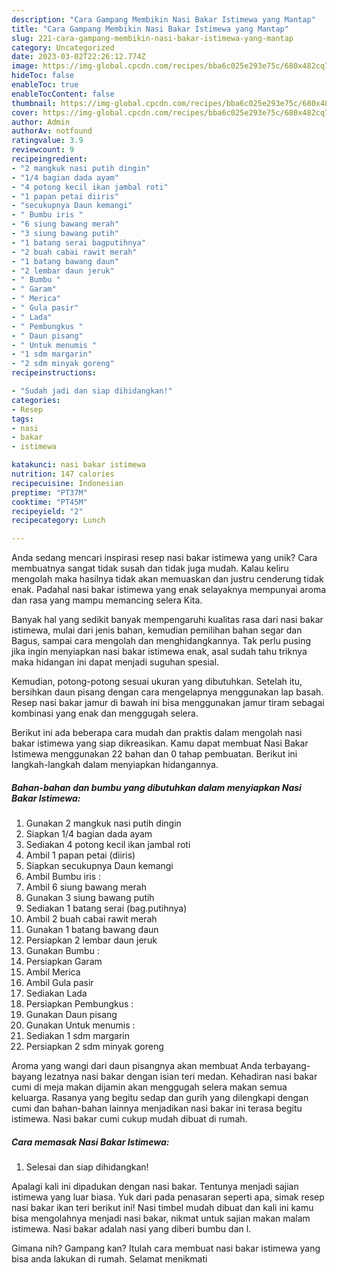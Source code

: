 ```yaml
---
description: "Cara Gampang Membikin Nasi Bakar Istimewa yang Mantap"
title: "Cara Gampang Membikin Nasi Bakar Istimewa yang Mantap"
slug: 221-cara-gampang-membikin-nasi-bakar-istimewa-yang-mantap
category: Uncategorized
date: 2023-03-02T22:26:12.774Z
image: https://img-global.cpcdn.com/recipes/bba6c025e293e75c/680x482cq70/nasi-bakar-istimewa-foto-resep-utama.jpg
hideToc: false
enableToc: true
enableTocContent: false
thumbnail: https://img-global.cpcdn.com/recipes/bba6c025e293e75c/680x482cq70/nasi-bakar-istimewa-foto-resep-utama.jpg
cover: https://img-global.cpcdn.com/recipes/bba6c025e293e75c/680x482cq70/nasi-bakar-istimewa-foto-resep-utama.jpg
author: Admin
authorAv: notfound
ratingvalue: 3.9
reviewcount: 9
recipeingredient:
- "2 mangkuk nasi putih dingin"
- "1/4 bagian dada ayam"
- "4 potong kecil ikan jambal roti"
- "1 papan petai diiris"
- "secukupnya Daun kemangi"
- " Bumbu iris "
- "6 siung bawang merah"
- "3 siung bawang putih"
- "1 batang serai bagputihnya"
- "2 buah cabai rawit merah"
- "1 batang bawang daun"
- "2 lembar daun jeruk"
- " Bumbu "
- " Garam"
- " Merica"
- " Gula pasir"
- " Lada"
- " Pembungkus "
- " Daun pisang"
- " Untuk menumis "
- "1 sdm margarin"
- "2 sdm minyak goreng"
recipeinstructions:

- "Sudah jadi dan siap dihidangkan!"
categories:
- Resep
tags:
- nasi
- bakar
- istimewa

katakunci: nasi bakar istimewa 
nutrition: 147 calories
recipecuisine: Indonesian
preptime: "PT37M"
cooktime: "PT45M"
recipeyield: "2"
recipecategory: Lunch

---
```





Anda sedang mencari inspirasi resep nasi bakar istimewa yang unik? Cara membuatnya sangat tidak susah dan tidak juga mudah. Kalau keliru mengolah maka hasilnya tidak akan memuaskan dan justru cenderung tidak enak. Padahal nasi bakar istimewa yang enak selayaknya mempunyai aroma dan rasa yang mampu memancing selera Kita.





Banyak hal yang sedikit banyak mempengaruhi kualitas rasa dari nasi bakar istimewa, mulai dari jenis bahan, kemudian pemilihan bahan segar dan Bagus, sampai cara mengolah dan menghidangkannya. Tak perlu pusing jika ingin menyiapkan nasi bakar istimewa enak,      asal sudah tahu triknya maka hidangan ini dapat menjadi suguhan spesial.














Kemudian, potong-potong sesuai ukuran yang dibutuhkan. Setelah itu, bersihkan daun pisang dengan cara mengelapnya menggunakan lap basah. Resep nasi bakar jamur di bawah ini bisa menggunakan jamur tiram sebagai kombinasi yang enak dan menggugah selera.






Berikut ini ada beberapa cara mudah dan praktis dalam mengolah nasi bakar istimewa yang siap dikreasikan. Kamu dapat membuat Nasi Bakar Istimewa menggunakan 22 bahan dan 0 tahap pembuatan. Berikut ini langkah-langkah dalam menyiapkan hidangannya.

<!--inarticleads1-->

##### Bahan-bahan dan bumbu yang dibutuhkan dalam menyiapkan Nasi Bakar Istimewa:

1. Gunakan 2 mangkuk nasi putih dingin
1. Siapkan 1/4 bagian dada ayam
1. Sediakan 4 potong kecil ikan jambal roti
1. Ambil 1 papan petai (diiris)
1. Siapkan secukupnya Daun kemangi
1. Ambil  Bumbu iris :
1. Ambil 6 siung bawang merah
1. Gunakan 3 siung bawang putih
1. Sediakan 1 batang serai (bag.putihnya)
1. Ambil 2 buah cabai rawit merah
1. Gunakan 1 batang bawang daun
1. Persiapkan 2 lembar daun jeruk
1. Gunakan  Bumbu :
1. Persiapkan  Garam
1. Ambil  Merica
1. Ambil  Gula pasir
1. Sediakan  Lada
1. Persiapkan  Pembungkus :
1. Gunakan  Daun pisang
1. Gunakan  Untuk menumis :
1. Sediakan 1 sdm margarin
1. Persiapkan 2 sdm minyak goreng


Aroma yang wangi dari daun pisangnya akan membuat Anda terbayang-bayang lezatnya nasi bakar dengan isian teri medan. Kehadiran nasi bakar cumi di meja makan dijamin akan menggugah selera makan semua keluarga. Rasanya yang begitu sedap dan gurih yang dilengkapi dengan cumi dan bahan-bahan lainnya menjadikan nasi bakar ini terasa begitu istimewa. Nasi bakar cumi cukup mudah dibuat di rumah. 

<!--inarticleads2-->

##### Cara memasak Nasi Bakar Istimewa:


1. Selesai dan siap dihidangkan!

Apalagi kali ini dipadukan dengan nasi bakar. Tentunya menjadi sajian istimewa yang luar biasa. Yuk dari pada penasaran seperti apa, simak resep nasi bakar ikan teri berikut ini! Nasi timbel mudah dibuat dan kali ini kamu bisa mengolahnya menjadi nasi bakar, nikmat untuk sajian makan malam istimewa. Nasi bakar adalah nasi yang diberi bumbu dan l. 

Gimana nih? Gampang kan? Itulah cara membuat nasi bakar istimewa yang bisa anda lakukan di rumah. Selamat menikmati
